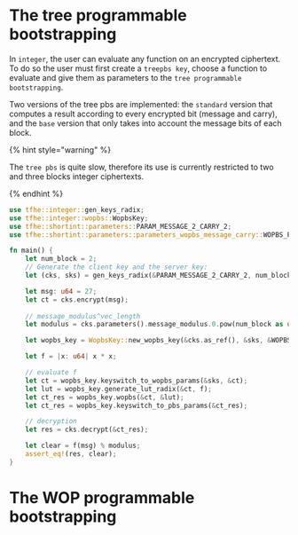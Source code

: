 # The tree programmable bootstrapping

In `integer`, the user can evaluate any function on an encrypted ciphertext. To do so the user must first
create a `treepbs key`, choose a function to evaluate and give them as parameters to the `tree programmable bootstrapping`.

Two versions of the tree pbs are implemented: the `standard` version that computes a result according to every encrypted
bit (message and carry), and the `base` version that only takes into account the message bits of each block.

{% hint style="warning" %}

The `tree pbs` is quite slow, therefore its use is currently restricted to two and three blocks integer ciphertexts.

{% endhint %}

```rust
use tfhe::integer::gen_keys_radix;
use tfhe::integer::wopbs::WopbsKey;
use tfhe::shortint::parameters::PARAM_MESSAGE_2_CARRY_2;
use tfhe::shortint::parameters::parameters_wopbs_message_carry::WOPBS_PARAM_MESSAGE_2_CARRY_2;

fn main() {
    let num_block = 2;
    // Generate the client key and the server key:
    let (cks, sks) = gen_keys_radix(&PARAM_MESSAGE_2_CARRY_2, num_block);

    let msg: u64 = 27;
    let ct = cks.encrypt(msg);
    
    // message_modulus^vec_length
    let modulus = cks.parameters().message_modulus.0.pow(num_block as u32) as u64;

    let wopbs_key = WopbsKey::new_wopbs_key(&cks.as_ref(), &sks, &WOPBS_PARAM_MESSAGE_2_CARRY_2);

    let f = |x: u64| x * x;

    // evaluate f
    let ct = wopbs_key.keyswitch_to_wopbs_params(&sks, &ct);
    let lut = wopbs_key.generate_lut_radix(&ct, f);
    let ct_res = wopbs_key.wopbs(&ct, &lut);
    let ct_res = wopbs_key.keyswitch_to_pbs_params(&ct_res);

    // decryption
    let res = cks.decrypt(&ct_res);

    let clear = f(msg) % modulus;
    assert_eq!(res, clear);
}
```

# The WOP programmable bootstrapping

